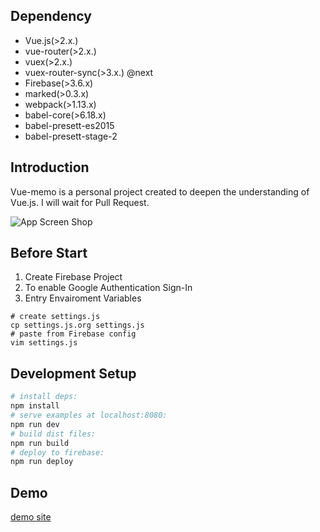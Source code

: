 ## Dependency

- Vue.js(>2.x.)
- vue-router(>2.x.)
- vuex(>2.x.)
- vuex-router-sync(>3.x.) @next
- Firebase(>3.6.x)
- marked(>0.3.x)
- webpack(>1.13.x)
- babel-core(>6.18.x)
- babel-presett-es2015
- babel-presett-stage-2

## Introduction
Vue-memo is a personal project created to deepen the understanding of Vue.js.
I will wait for Pull Request.

![App Screen Shop](https://github.com/akifo/vue-memo/raw/dev/docs/screen-shot.jpg)

## Before Start

1. Create Firebase Project
2. To enable Google Authentication Sign-In
3. Entry Envairoment Variables

```
# create settings.js
cp settings.js.org settings.js
# paste from Firebase config
vim settings.js
```

## Development Setup

``` bash
# install deps:
npm install
# serve examples at localhost:8080:
npm run dev
# build dist files:
npm run build
# deploy to firebase:
npm run deploy
```

## Demo

[demo site](https://vue-memo.firebaseapp.com/)